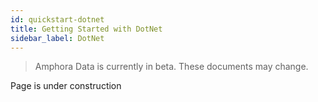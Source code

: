 ```yaml
---
id: quickstart-dotnet
title: Getting Started with DotNet
sidebar_label: DotNet
---
```


> Amphora Data is currently in beta. These documents may change.

Page is under construction
